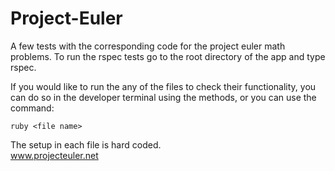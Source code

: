 # Project-Euler  

A few tests with the corresponding code for the project euler math problems. To run the rspec tests go to the root directory of the app and type rspec.  

If you would like to run the any of the files to check their functionality, you can do so in the developer terminal using the methods, or you can use the command:  

```
ruby <file name>
```  
The setup in each file is hard coded.  
www.projecteuler.net
